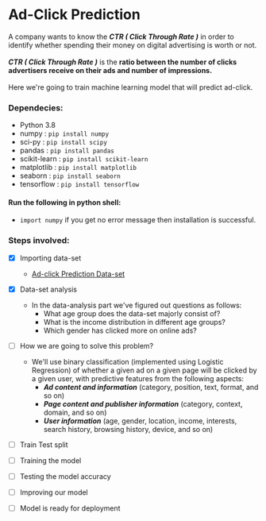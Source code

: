 # Ad-Click Prediction
A company wants to know the ***CTR ( Click Through Rate )*** in order to identify whether spending their money on digital advertising is worth or not.
<br><br>***CTR ( Click Through Rate )*** is the **ratio between the number of clicks advertisers receive on their ads and number of impressions.**
<br><br>Here we're going to train machine learning model that will predict ad-click.

### Dependecies:
- Python 3.8
- numpy : ```pip install numpy```
- sci-py : ```pip install scipy```
- pandas : ```pip install pandas```
- scikit-learn : ```pip install scikit-learn```
- matplotlib : ```pip install matplotlib```
- seaborn : ```pip install seaborn```
- tensorflow : ```pip install tensorflow```

#### Run the following in python shell:
- ```import numpy``` if you get no error message then installation is successful.


### Steps involved:
- [x] Importing data-set
    * [Ad-click Prediction Data-set](https://www.kaggle.com/c/avazu-ctr-prediction/data?select=test.gz)
   
- [x] Data-set analysis
    * In the data-analysis part we've figured out questions as follows:
        * What age group does the data-set majorly consist of?
        * What is the income distribution in different age groups?
        * Which gender has clicked more on online ads?
 
- [ ] How we are going to solve this problem?
    * We'll use binary classification (implemented using Logistic Regression) of whether a given ad on a given page will be clicked by a given user, with predictive features from the following aspects: 
        * ***Ad content and information*** (category, position, text, format, and so on) 
        * ***Page content and publisher information*** (category, context, domain, and so on) 
        * ***User information*** (age, gender, location, income, interests, search history, browsing history, device, and so on)
    
- [ ] Train Test split
- [ ] Training the model
- [ ] Testing the model accuracy
- [ ] Improving our model
- [ ] Model is ready for deployment
